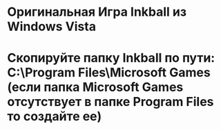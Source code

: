 # Оригинальная Игра Inkball из Windows Vista
# Скопируйте папку Inkball по пути: C:\Program Files\Microsoft Games (если папка Microsoft Games отсутствует в папке Program Files то создайте ее)
